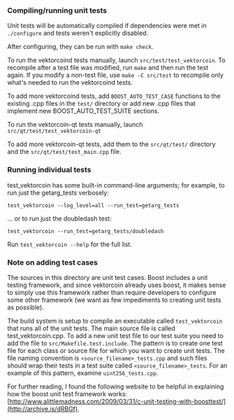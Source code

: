 ### Compiling/running unit tests

Unit tests will be automatically compiled if dependencies were met in `./configure`
and tests weren't explicitly disabled.

After configuring, they can be run with `make check`.

To run the vektorcoind tests manually, launch `src/test/test_vektorcoin`. To recompile
after a test file was modified, run `make` and then run the test again. If you
modify a non-test file, use `make -C src/test` to recompile only what's needed
to run the vektorcoind tests.

To add more vektorcoind tests, add `BOOST_AUTO_TEST_CASE` functions to the existing
.cpp files in the `test/` directory or add new .cpp files that
implement new BOOST_AUTO_TEST_SUITE sections.

To run the vektorcoin-qt tests manually, launch `src/qt/test/test_vektorcoin-qt`

To add more vektorcoin-qt tests, add them to the `src/qt/test/` directory and
the `src/qt/test/test_main.cpp` file.

### Running individual tests

test_vektorcoin has some built-in command-line arguments; for
example, to run just the getarg_tests verbosely:

    test_vektorcoin --log_level=all --run_test=getarg_tests

... or to run just the doubledash test:

    test_vektorcoin --run_test=getarg_tests/doubledash

Run `test_vektorcoin --help` for the full list.

### Note on adding test cases

The sources in this directory are unit test cases.  Boost includes a
unit testing framework, and since vektorcoin already uses boost, it makes
sense to simply use this framework rather than require developers to
configure some other framework (we want as few impediments to creating
unit tests as possible).

The build system is setup to compile an executable called `test_vektorcoin`
that runs all of the unit tests.  The main source file is called
test_vektorcoin.cpp. To add a new unit test file to our test suite you need
to add the file to `src/Makefile.test.include`. The pattern is to create
one test file for each class or source file for which you want to create
unit tests.  The file naming convention is `<source_filename>_tests.cpp`
and such files should wrap their tests in a test suite
called `<source_filename>_tests`. For an example of this pattern,
examine `uint256_tests.cpp`.

For further reading, I found the following website to be helpful in
explaining how the boost unit test framework works:
[http://www.alittlemadness.com/2009/03/31/c-unit-testing-with-boosttest/](http://archive.is/dRBGf).
